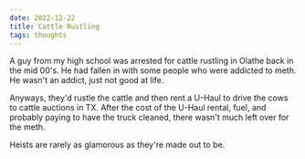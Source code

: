 ```yaml
---
date: 2022-12-22
title: Cattle Rustling
tags: thoughts
---
```


A guy from my high school was arrested for cattle rustling in Olathe back in the mid 00's. He had fallen in with some people who were addicted to meth. He wasn't an addict, just not good at life.

Anyways, they'd rustle the cattle and then rent a U-Haul to drive the cows to cattle auctions in TX. After the cost of the U-Haul rental, fuel, and probably paying to have the truck cleaned, there wasn't much left over for the meth.

Heists are rarely as glamorous as they're made out to be.